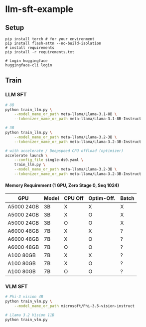 # llm-sft-example

## Setup
```
pip install torch # for your environment
pip install flash-attn --no-build-isolation
# install requirements
pip install -r requirements.txt

# Login huggingface
huggingface-cli login
```

## Train
### LLM SFT
```bash
# 8B
python train_llm.py \
    --model_name_or_path meta-llama/Llama-3.1-8B \
    --tokenizer_name_or_path meta-llama/Llama-3.1-8B-Instruct

# 3B
python train_llm.py \
    --model_name_or_path meta-llama/Llama-3.2-3B \
    --tokenizer_name_or_path meta-llama/Llama-3.2-3B-Instruct

# with accelerate / Deepspeed CPU offload (optimizer)
accelerate launch \
    --config_file single-ds0.yaml \
    train_llm.py \
    --model_name_or_path meta-llama/Llama-3.2-3B \
    --tokenizer_name_or_path meta-llama/Llama-3.2-3B-Instruct
```

#### Memory Requirement (1 GPU, Zero Stage 0, Seq 1024)
| GPU  | Model | CPU Off | Optim-Off. | Batch |
|----------|-------|---------|------------|---|
|A5000 24GB| 3B | X | X | X |
|A5000 24GB| 3B | X | O | X |
|A5000 24GB| 3B | O | O | X |
|A6000 48GB| 7B | X | X | ? |
|A6000 48GB| 7B | X | O | ? |
|A6000 48GB| 7B | O | O | ? |
|A100 80GB| 7B | X | X | ? |
|A100 80GB| 7B | X | O | ? |
|A100 80GB| 7B | O | O | ? |


### VLM SFT
```bash
# Phi-3 vision 4B
python train_vlm.py \
    --model_name_or_path microsoft/Phi-3.5-vision-instruct

# Llama 3.2 Vision 11B
python train_vlm.py

```